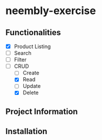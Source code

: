 # neembly-exercise

## Functionalities

- [x] Product Listing
- [ ] Search
- [ ] Filter
- [ ] CRUD
  - [ ] Create
  - [x] Read
  - [ ] Update
  - [x] Delete

## Project Information

<!-- todo -->

## Installation

<!-- todo -->
